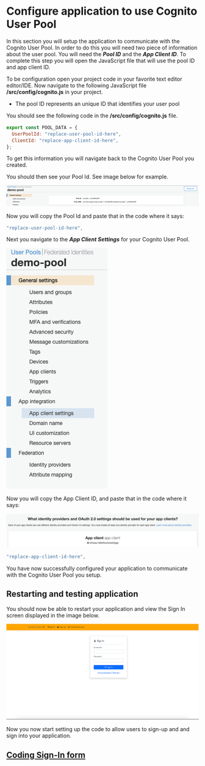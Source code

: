 # Configure application to use Cognito User Pool

In this section you will setup the application to communicate with the Cognito User Pool. In order to do this you will need two piece of information about the user pool. You will need the **_Pool ID_** and the **_App Client ID_**. To complete this step you will open the JavaScript file that will use the pool ID and app client ID.

To be configuration open your project code in your favorite text editor editor/IDE. Now navigate to the following JavaScript file **/src/config/cognito.js** in your project.

- The pool ID represents an unique ID that identifies your user pool

You should see the following code in the **/src/config/cognito.js** file.

```js
export const POOL_DATA = {
  UserPoolId: "replace-user-pool-id-here",
  ClientId: "replace-app-client-id-here",
};
```

To get this information you will navigate back to the Cognito User Pool you created.

You should then see your Pool Id. See image below for example.

![npm run](../docs/images/app-setup/pool-id.png)

Now you will copy the Pool Id and paste that in the code where it says:

```js
"replace-user-pool-id-here",
```

Next you navigate to the **_App Client Settings_** for your Cognito User Pool.

![npm run](../docs/images/app-setup/app-client-id1.png)

Now you will copy the App Client ID, and paste that in the code where it says:

![npm run](../docs/images/app-setup/app-client-id2.png)

```js
"replace-app-client-id-here",
```

You have now successfully configured your application to communicate with the Cognito User Pool you setup.

## Restarting and testing application

You should now be able to restart your application and view the Sign In screen displayed in the image below.

![npm run](../docs/images/home-page.png)

Now you now start setting up the code to allow users to sign-up and and sign into your application.

## [Coding Sign-In form](SignUp.md)
